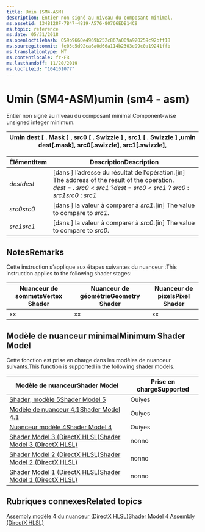 ```yaml
---
title: Umin (SM4-ASM)
description: Entier non signé au niveau du composant minimal.
ms.assetid: 134B128F-7B47-4819-A576-80766EDB14C9
ms.topic: reference
ms.date: 05/31/2018
ms.openlocfilehash: 059b9660e4969b252c867a009a920259c92bff18
ms.sourcegitcommit: fe03c5d92ca6a0d66a114b2303e99c0a19241ffb
ms.translationtype: MT
ms.contentlocale: fr-FR
ms.lasthandoff: 11/20/2019
ms.locfileid: "104101077"
---
```

# <a name="umin-sm4---asm"></a><span data-ttu-id="bebd9-103">Umin (SM4-ASM)</span><span class="sxs-lookup"><span data-stu-id="bebd9-103">umin (sm4 - asm)</span></span>

<span data-ttu-id="bebd9-104">Entier non signé au niveau du composant minimal.</span><span class="sxs-lookup"><span data-stu-id="bebd9-104">Component-wise unsigned integer minimum.</span></span>



| <span data-ttu-id="bebd9-105">Umin dest \[ . Mask \] , src0 \[ . Swizzle \] , src1 \[ . Swizzle \] ,</span><span class="sxs-lookup"><span data-stu-id="bebd9-105">umin dest\[.mask\], src0\[.swizzle\], src1\[.swizzle\],</span></span> |
|---------------------------------------------------------|



 



| <span data-ttu-id="bebd9-106">Élément</span><span class="sxs-lookup"><span data-stu-id="bebd9-106">Item</span></span>                                                            | <span data-ttu-id="bebd9-107">Description</span><span class="sxs-lookup"><span data-stu-id="bebd9-107">Description</span></span>                                                                                                            |
|-----------------------------------------------------------------|------------------------------------------------------------------------------------------------------------------------|
| <span data-ttu-id="bebd9-108"><span id="dest"></span><span id="DEST"></span>*dest*</span><span class="sxs-lookup"><span data-stu-id="bebd9-108"><span id="dest"></span><span id="DEST"></span>*dest*</span></span><br/> | <span data-ttu-id="bebd9-109">\[dans \] l’adresse du résultat de l’opération.</span><span class="sxs-lookup"><span data-stu-id="bebd9-109">\[in\] The address of the result of the operation.</span></span><br/> <span data-ttu-id="bebd9-110">*dest*  =  . *src0*  <  *src1* ?</span><span class="sxs-lookup"><span data-stu-id="bebd9-110">*dest* = *src0* < *src1* ?</span></span> <span data-ttu-id="bebd9-111">*src0* : *src1*</span><span class="sxs-lookup"><span data-stu-id="bebd9-111">*src0* : *src1*</span></span><br/> |
| <span data-ttu-id="bebd9-112"><span id="src0"></span><span id="SRC0"></span>*src0*</span><span class="sxs-lookup"><span data-stu-id="bebd9-112"><span id="src0"></span><span id="SRC0"></span>*src0*</span></span><br/> | <span data-ttu-id="bebd9-113">\[dans \] la valeur à comparer à *src1*.</span><span class="sxs-lookup"><span data-stu-id="bebd9-113">\[in\] The value to compare to *src1*.</span></span><br/>                                                                      |
| <span data-ttu-id="bebd9-114"><span id="src1"></span><span id="SRC1"></span>*src1*</span><span class="sxs-lookup"><span data-stu-id="bebd9-114"><span id="src1"></span><span id="SRC1"></span>*src1*</span></span><br/> | <span data-ttu-id="bebd9-115">\[dans \] la valeur à comparer à *src0*.</span><span class="sxs-lookup"><span data-stu-id="bebd9-115">\[in\] The value to compare to *src0*.</span></span><br/>                                                                      |



 

## <a name="remarks"></a><span data-ttu-id="bebd9-116">Notes</span><span class="sxs-lookup"><span data-stu-id="bebd9-116">Remarks</span></span>

<span data-ttu-id="bebd9-117">Cette instruction s’applique aux étapes suivantes du nuanceur :</span><span class="sxs-lookup"><span data-stu-id="bebd9-117">This instruction applies to the following shader stages:</span></span>



| <span data-ttu-id="bebd9-118">Nuanceur de sommets</span><span class="sxs-lookup"><span data-stu-id="bebd9-118">Vertex Shader</span></span> | <span data-ttu-id="bebd9-119">Nuanceur de géométrie</span><span class="sxs-lookup"><span data-stu-id="bebd9-119">Geometry Shader</span></span> | <span data-ttu-id="bebd9-120">Nuanceur de pixels</span><span class="sxs-lookup"><span data-stu-id="bebd9-120">Pixel Shader</span></span> |
|---------------|-----------------|--------------|
| <span data-ttu-id="bebd9-121">x</span><span class="sxs-lookup"><span data-stu-id="bebd9-121">x</span></span>             | <span data-ttu-id="bebd9-122">x</span><span class="sxs-lookup"><span data-stu-id="bebd9-122">x</span></span>               | <span data-ttu-id="bebd9-123">x</span><span class="sxs-lookup"><span data-stu-id="bebd9-123">x</span></span>            |



 

## <a name="minimum-shader-model"></a><span data-ttu-id="bebd9-124">Modèle de nuanceur minimal</span><span class="sxs-lookup"><span data-stu-id="bebd9-124">Minimum Shader Model</span></span>

<span data-ttu-id="bebd9-125">Cette fonction est prise en charge dans les modèles de nuanceur suivants.</span><span class="sxs-lookup"><span data-stu-id="bebd9-125">This function is supported in the following shader models.</span></span>



| <span data-ttu-id="bebd9-126">Modèle de nuanceur</span><span class="sxs-lookup"><span data-stu-id="bebd9-126">Shader Model</span></span>                                              | <span data-ttu-id="bebd9-127">Prise en charge</span><span class="sxs-lookup"><span data-stu-id="bebd9-127">Supported</span></span> |
|-----------------------------------------------------------|-----------|
| [<span data-ttu-id="bebd9-128">Shader, modèle 5</span><span class="sxs-lookup"><span data-stu-id="bebd9-128">Shader Model 5</span></span>](d3d11-graphics-reference-sm5.md)        | <span data-ttu-id="bebd9-129">Oui</span><span class="sxs-lookup"><span data-stu-id="bebd9-129">yes</span></span>       |
| [<span data-ttu-id="bebd9-130">Modèle de nuanceur 4,1</span><span class="sxs-lookup"><span data-stu-id="bebd9-130">Shader Model 4.1</span></span>](dx-graphics-hlsl-sm4.md)              | <span data-ttu-id="bebd9-131">Oui</span><span class="sxs-lookup"><span data-stu-id="bebd9-131">yes</span></span>       |
| [<span data-ttu-id="bebd9-132">Nuanceur modèle 4</span><span class="sxs-lookup"><span data-stu-id="bebd9-132">Shader Model 4</span></span>](dx-graphics-hlsl-sm4.md)                | <span data-ttu-id="bebd9-133">Oui</span><span class="sxs-lookup"><span data-stu-id="bebd9-133">yes</span></span>       |
| [<span data-ttu-id="bebd9-134">Shader Model 3 (DirectX HLSL)</span><span class="sxs-lookup"><span data-stu-id="bebd9-134">Shader Model 3 (DirectX HLSL)</span></span>](dx-graphics-hlsl-sm3.md) | <span data-ttu-id="bebd9-135">non</span><span class="sxs-lookup"><span data-stu-id="bebd9-135">no</span></span>        |
| [<span data-ttu-id="bebd9-136">Shader Model 2 (DirectX HLSL)</span><span class="sxs-lookup"><span data-stu-id="bebd9-136">Shader Model 2 (DirectX HLSL)</span></span>](dx-graphics-hlsl-sm2.md) | <span data-ttu-id="bebd9-137">non</span><span class="sxs-lookup"><span data-stu-id="bebd9-137">no</span></span>        |
| [<span data-ttu-id="bebd9-138">Shader Model 1 (DirectX HLSL)</span><span class="sxs-lookup"><span data-stu-id="bebd9-138">Shader Model 1 (DirectX HLSL)</span></span>](dx-graphics-hlsl-sm1.md) | <span data-ttu-id="bebd9-139">non</span><span class="sxs-lookup"><span data-stu-id="bebd9-139">no</span></span>        |



 

## <a name="related-topics"></a><span data-ttu-id="bebd9-140">Rubriques connexes</span><span class="sxs-lookup"><span data-stu-id="bebd9-140">Related topics</span></span>

<dl> <dt>

[<span data-ttu-id="bebd9-141">Assembly modèle 4 du nuanceur (DirectX HLSL)</span><span class="sxs-lookup"><span data-stu-id="bebd9-141">Shader Model 4 Assembly (DirectX HLSL)</span></span>](dx-graphics-hlsl-sm4-asm.md)
</dt> </dl>

 

 





